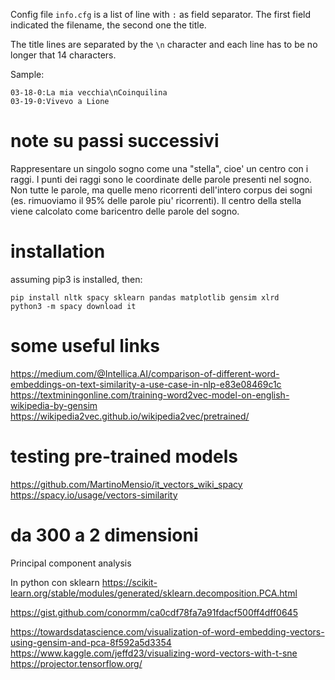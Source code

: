 Config file `info.cfg` is a list of line with `:` as field separator.
The first field indicated the filename, the second one the title.

The title lines are separated by the `\n` character and each line has
to be no longer that 14 characters.

Sample:
```
03-18-0:La mia vecchia\nCoinquilina
03-19-0:Vivevo a Lione
```

# note su passi successivi

Rappresentare un singolo sogno come una "stella", cioe' un centro con
i raggi. I punti dei raggi sono le coordinate delle parole presenti
nel sogno.  Non tutte le parole, ma quelle meno ricorrenti dell'intero
corpus dei sogni (es. rimuoviamo il 95% delle parole piu' ricorrenti).
Il centro della stella viene calcolato come baricentro delle parole del sogno.

# installation

assuming pip3 is installed, then:
```
pip install nltk spacy sklearn pandas matplotlib gensim xlrd
python3 -m spacy download it
```

# some useful links
https://medium.com/@Intellica.AI/comparison-of-different-word-embeddings-on-text-similarity-a-use-case-in-nlp-e83e08469c1c
https://textminingonline.com/training-word2vec-model-on-english-wikipedia-by-gensim
https://wikipedia2vec.github.io/wikipedia2vec/pretrained/


# testing pre-trained models

https://github.com/MartinoMensio/it_vectors_wiki_spacy
https://spacy.io/usage/vectors-similarity

# da 300 a 2 dimensioni

Principal component analysis

In python con sklearn
https://scikit-learn.org/stable/modules/generated/sklearn.decomposition.PCA.html


https://gist.github.com/conormm/ca0cdf78fa7a91fdacf500ff4dff0645

https://towardsdatascience.com/visualization-of-word-embedding-vectors-using-gensim-and-pca-8f592a5d3354
https://www.kaggle.com/jeffd23/visualizing-word-vectors-with-t-sne
https://projector.tensorflow.org/
